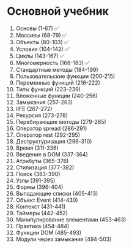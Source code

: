 # Основной учебник

1. Основы (1-67) ✅
2. Массивы (68-79) ✅
3. Объекты (80-103) ✅
4. Условия (104-142) ✅
5. Циклы (143-167) ✅
6. Многомерность (168-183) ✅
7. Стандартные методы (184-199)
8. Пользовательские функции (200-215)
9. Переменные функций (216-222)
10. Типы функций (223-239)
11. Вложенные функции (240-256)
12. Замыкания (257-263)
13. IIFE (267-272)
14. Рекурсия (273-278)
15. Перебирающие методы (279-285)
16. Оператор spread (286-291)
17. Оператор rest (292-295)
18. Деструктуризация (296-310)
19. Время (311-336)
20. Введение в DOM (337-364)
21. Атрибуты (365-376)
22. Стилизация (377-382)
23. Поиск (383-390)
24. Узлы (391-395)
25. Формы (396-404)
26. Выпадающие списки (405-413)
27. Объект Event (414-430)
28. Контекст (431-441)
29. Таймеры (442-452)
30. Манипулирование элементами (453-463)
31. Практика (454-484)
32. Функции DOM (485-493)
33. Модули через замыкания (494-503)

